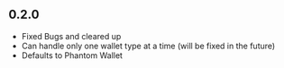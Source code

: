 ## 0.2.0

* Fixed Bugs and cleared up
* Can handle only one wallet type at a time (will be fixed in the future)
* Defaults to Phantom Wallet
